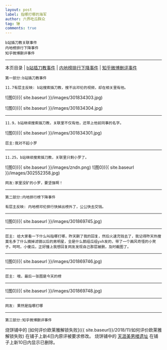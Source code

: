 ```yaml
---
layout: post
label: 指哪打哪的海军
author: 六界吃瓜群众
tag: 锤
comments: true
---
```


    b站插刀教关联事件
    内地榜排行下降事件
    知乎微博删评事件

---
本页目录 \| [b站插刀教事件](#dxjjg) \| [内地榜排行下降事件](#dxjjb) \| [知乎微博删评事件](#dxjja)


<a name="dxjjg"></a>

    第一部分:b站插刀教事件

    11.7有层主反映: b站搜索插刀教，搜不出邓伦的视频，却在相关里有他。

![图0]({{ site.baseurl }}/images/301834303.jpg)

![图0]({{ site.baseurl }}/images/301834304.jpg)

---


    11.9，b站继续搜索插刀教，关联里不仅有他，还带上他前同事的名字。

![图0]({{ site.baseurl }}/images/301834301.jpg)

    层主:我对不起小罗
    
---


    11.25，b站继续搜索插刀教，关联里只剩小罗了。

![图0]({{ site.baseurl }}/images/zndn.png)
![图0]({{ site.baseurl }}/images/302552358.jpg)

    网友:家里没矿的小罗，要坚强啊！
    
    
---
<a name="dxjjb"></a>

    第二部分:内地排行榜下降事件
    
    有层主反映: 内地榜邓伦排行快掉出榜外了，公公快去交钱。

---

![图0]({{ site.baseurl }}/images/301869745.jpg)

---

    层主: 给大家看一下什么叫指哪打哪，昨天删了我的回复，然后火速充钱去了，我记得昨天热搜莫名多了什么摘掉滤镜以后的男明星，全是什么鹅组瓜组yxh发的，带了一个画风奇怪的小凳子。呵呵，小傻瓜，正好撞上我想回复网友发现自己那层被删，及时截图了。

---

![图0]({{ site.baseurl }}/images/301869746.jpg)

---
    
    层主: 哦，最后一张图是今天的榜

---

![图0]({{ site.baseurl }}/images/301869748.jpg)

---

    网友: 果然是指哪打哪
    
    
---
<a name="dxjja"></a>

    第三部分:知乎微博删评事件
    
烧饼铺中的 [如何评价欧莱雅解锁失败]({{ site.baseurl}}/2018/11/如何评价欧莱雅解锁失败) 在铺子上新4日内原评被要求修改。
烧饼铺中的 [天涯美男楼遗址](http://kksk.org/tieku/r_85673_1.html) 在铺子上新10日内显示已删除。


    

